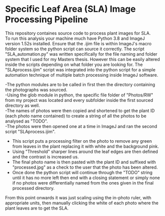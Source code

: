 # Specific Leaf Area (SLA) Image Processing Pipeline
This repository containes source code to process plant images for SLA.<br />
To run this analysis your machine much have Python 3.8 and ImageJ version 1.52s installed. Ensure that the .ijim file is within ImageJ's macro folder system so the python script can source it correctly. The script "SLA_automation.py" was written specifically for the file naming and folder system that I used for my Masters thesis. However this can be easily altered inside the scripts depending on what folder you are looking for. The "SLAprocess.ijim" script was integrated into the python script for a simple automation technique of multiple batch processing inside ImageJ software.<br /> </p>
-The python modules are to be called in first then the directory containing the photographs was sourced.<br />
-Using the glob module in python, the specific file folder of "Photos/RW" from my project was located and every subfolder inside the first sourced directory as well.<br />
-The names of photos were then copied and shortened to get the plant ID (each photo name contained) to create a string of all the photos to be analysed as "TODO".<br />
-The photos were then opened one at a time in ImageJ and ran the second script "SLAprocess.ijim". 
   - This script puts a processing filter on the photo to remove any green from leaves in the plant replacing it with white and the background pink. 
   - Using "Threshold" sharper lines around the leaf edges are then defined and the contrast is increased us. 
   - The final photo name is then pasted with the plant ID and suffixed with "processed.jpg" as a check to the user that the photo has been altered. 
- Once done the python script will continue through the "TODO" string until it has no more left then end with a closing statement or simply none if no photos were differentially named from the ones given in the final processed directory.<br />

From this point onwards it was just scaling using the in-photo ruler, with appropriate units, then manually clicking the white of each photo where the plant leaves are to get the SLA.
